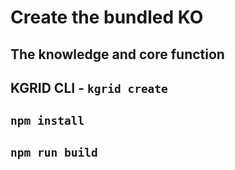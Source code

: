 # Create the bundled KO

## The knowledge and core function

## KGRID CLI - `kgrid create`

## `npm install`

## `npm run build`
